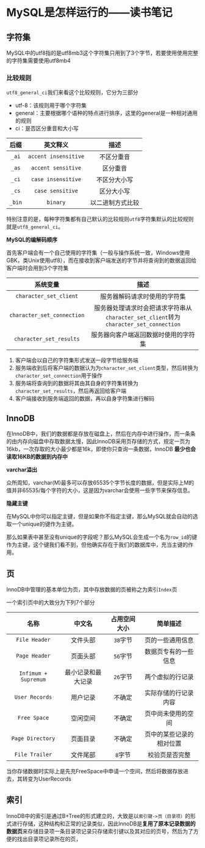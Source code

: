 # MySQL是怎样运行的——读书笔记

## 字符集

MySQL中的utf8指的是utf8mb3这个字符集只用到了3个字节，若要使用使用完整的字符集需要使用utf8mb4

### 比较规则

`utf8_general_ci`我们来看这个比较规则，它分为三部分

- utf-8：该规则用于哪个字符集
- general：主要根据哪个语种的特点进行排序，这里的general是一种相对通用的规则
- ci：是否区分重音和大小写

|   后缀   |         英文释义         |    描述    |
| :----: | :------------------: | :------: |
| `_ai`  | `accent insensitive` |  不区分重音   |
| `_as`  |  `accent sensitive`  |   区分重音   |
| `_ci`  |  `case insensitive`  |  不区分大小写  |
| `_cs`  |   `case sensitive`   |  区分大小写   |
| `_bin` |       `binary`       | 以二进制方式比较 |

特别注意的是，每种字符集都有自己默认的比较规则`utf8`字符集默认的比较规则就是`utf8_general_ci`。

**MySQL的编解码顺序**

首先客户端会有一个自己使用的字符集（一般与操作系统一致，Windows使用GBK，类Unix使用utf8），而在接收到客户端发送的字节并将查询到的数据返回给客户端时会用到3个字符集

|            系统变量            |                                 描述                                 |
| :------------------------: | :----------------------------------------------------------------: |
|   `character_set_client`   |                           服务器解码请求时使用的字符集                           |
| `character_set_connection` | 服务器处理请求时会把请求字符串从`character_set_client`转为`character_set_connection` |
|  `character_set_results`   |                         服务器向客户端返回数据时使用的字符集                         |

1. 客户端会以自己的字符集形式发送一段字节给服务端
2. 服务端收到后将客户端的数据认为为`character_set_client`类型，然后转换为`character_set_connection`用于操作
3. 服务端将查询到的数据将其由其自身的字符集转换为`character_set_results`，然后再返回给客户端
4. 客户端接收到服务端返回的数据，再以自身字符集进行解码

## InnoDB

在InnoDB中，我们的数据都是存放在磁盘上，然后在内存中进行操作，而一条条的由内存向磁盘中存取数据太慢，因此InnoDB采用页存储的方式，规定一页为16kb，一次存取的大小最少都是16k，即使你只查询一条数据，InnoDB **最少也会读取16KB的数据到内存中**

**varchar溢出**

众所周知，varchar(M)最多可以存放65535个字节长度的数据，但是实际上M的值并非65535/每个字符的大小，这是因为varchar会使用一些字节来保存信息。

**隐藏主键**

在MySQL中你可以指定主键，但是如果你不指定主键，那么MySQL就会自动的选取一个unique的键作为主键。

那么如果表中甚至没有unique的字段呢？那么MySQL会生成一个名为`row_id`的键作为主键，这个键我们看不到，但他确实存在于我们的数据库中，充当主键的作用。

## 页

InnoDB中管理的基本单位为页，其中存放数据的页被称之为索引`Index`页

一个索引页中的大致分为下列7个部分

|          名称          |    中文名    | 占用空间大小 |     简单描述     |
| :------------------: | :-------: | :----: | :----------: |
|    `File Header`     |   文件头部    | `38`字节 |   页的一些通用信息   |
|    `Page Header`     |   页面头部    | `56`字节 |  数据页专有的一些信息  |
| `Infimum + Supremum` | 最小记录和最大记录 | `26`字节 |   两个虚拟的行记录   |
|    `User Records`    |   用户记录    |  不确定   |  实际存储的行记录内容  |
|     `Free Space`     |   空闲空间    |  不确定   |  页中尚未使用的空间   |
|   `Page Directory`   |   页面目录    |  不确定   | 页中的某些记录的相对位置 |
|    `File Trailer`    |   文件尾部    | `8`字节  |   校验页是否完整    |

当你存储数据时实际上是先充FreeSpace中申请一个空间，然后将数据存放进去，其转变为UserRecords

## 索引

InnoDB中的索引是通过B+Tree的形式建立的，大致是以`索引键->页（目录项）`的形式进行存储，这种结构和正常的记录类似，因此InnoDB是**复用了原本记录数据的数据页**来存储目录项一条目录项记录只存储索引键以及其对应的页号，然后为了方便的找出目录项记录所在的页，



